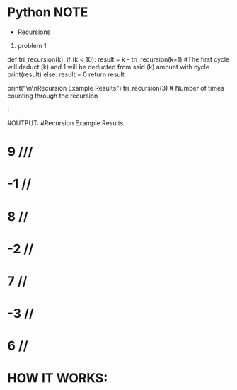 # Python NOTE 


* Recursions

1. problem 1:

def tri_recursion(k):
    if (k < 10):
        result = k - tri_recursion(k+1) #The first cycle will deduct (k) and 1 will be deducted from said (k) amount with cycle 
        print(result)
    else: 
        result = 0
    return result

print("\n\nRecursion Example Results")
tri_recursion(3) # Number of times counting through the recursion

i

#OUTPUT:
#Recursion Example Results
# 9 /// 
# -1  //
# 8  //
# -2  //
# 7 // 
# -3 //
# 6 //

# HOW IT WORKS:

  
